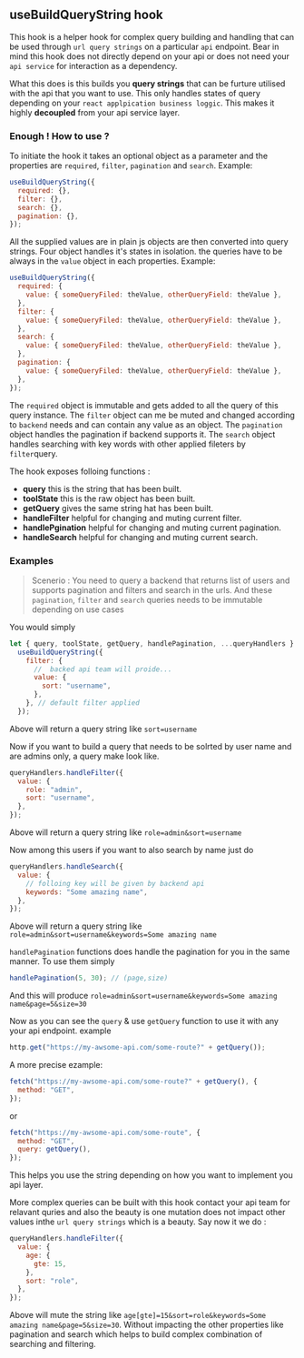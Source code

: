 ## useBuildQueryString hook

This hook is a helper hook for complex query building and handling that can be used through `url query strings` on a particular `api` endpoint. Bear in mind this hook does not directly depend on your api or does not need your `api service` for interaction as a dependency.

What this does is this builds you **query strings** that can be furture utilised with the api that you want to use. This only handles states of query depending on your `react applpication business loggic`. This makes it highly **decoupled** from your api service layer.

### Enough ! How to use ?

To initiate the hook it takes an optional object as a parameter and the properties are `required`, `filter`, `pagination` and `search`. Example:

```js
useBuildQueryString({
  required: {},
  filter: {},
  search: {},
  pagination: {},
});
```

All the supplied values are in plain js objects are then converted into query strings. Four object handles it's states in isolation. the queries have to be always in the `value` object in each properties. Example:

```js
useBuildQueryString({
  required: {
    value: { someQueryFiled: theValue, otherQueryField: theValue },
  },
  filter: {
    value: { someQueryFiled: theValue, otherQueryField: theValue },
  },
  search: {
    value: { someQueryFiled: theValue, otherQueryField: theValue },
  },
  pagination: {
    value: { someQueryFiled: theValue, otherQueryField: theValue },
  },
});
```

The `required` object is immutable and gets added to all the query of this query instance.
The `filter` object can me be muted and changed according to `backend` needs and can contain any value as an object.
The `pagination` object handles the pagination if backend supports it.
The `search` object handles searching with key words with other applied fileters by `filter`query.

The hook exposes folloing functions :

- **query** this is the string that has been built.
- **toolState** this is the raw object has been built.
- **getQuery** gives the same string hat has been built.
- **handleFilter** helpful for changing and muting current filter.
- **handlePgination** helpful for changing and muting current pagination.
- **handleSearch** helpful for changing and muting current search.

### Examples

> Scenerio : You need to query a backend that returns list of users and supports pagination and filters and search in the urls. And these `pagination`, `filter` and `search` queries needs to be immutable depending on use cases

You would simply

```js
let { query, toolState, getQuery, handlePagination, ...queryHandlers } =
  useBuildQueryString({
    filter: {
      //  backed api team will proide...
      value: {
        sort: "username",
      },
    }, // default filter applied
  });
```

Above will return a query string like `sort=username`

Now if you want to build a query that needs to be solrted by user name and are admins only, a query make look like.

```js
queryHandlers.handleFilter({
  value: {
    role: "admin",
    sort: "username",
  },
});
```

Above will return a query string like `role=admin&sort=username`

Now among this users if you want to also search by name just do

```js
queryHandlers.handleSearch({
  value: {
    // folloing key will be given by backend api
    keywords: "Some amazing name",
  },
});
```

Above will return a query string like `role=admin&sort=username&keywords=Some amazing name`

`handlePagination` functions does handle the pagination for you in the same manner. To use them simply

```js
handlePagination(5, 30); // (page,size)
```

And this will produce `role=admin&sort=username&keywords=Some amazing name&page=5&size=30`

Now as you can see the `query` & use `getQuery` function to use it with any your api endpoint. example

```js
http.get("https://my-awsome-api.com/some-route?" + getQuery());
```

A more precise ezample:

```js
fetch("https://my-awsome-api.com/some-route?" + getQuery(), {
  method: "GET",
});
```

or

```js
fetch("https://my-awsome-api.com/some-route", {
  method: "GET",
  query: getQuery(),
});
```

This helps you use the string depending on how you want to implement you api layer.

More complex queries can be built with this hook contact your api team for relavant quries and also the beauty is one mutation does not impact other values inthe `url query strings` which is a beauty. Say now it we do :

```js
queryHandlers.handleFilter({
  value: {
    age: {
      gte: 15,
    },
    sort: "role",
  },
});
```

Above will mute the string like `age[gte]=15&sort=role&keywords=Some amazing name&page=5&size=30`. Without impacting the other properties like pagination and search which helps to build complex combination of searching and filtering.
